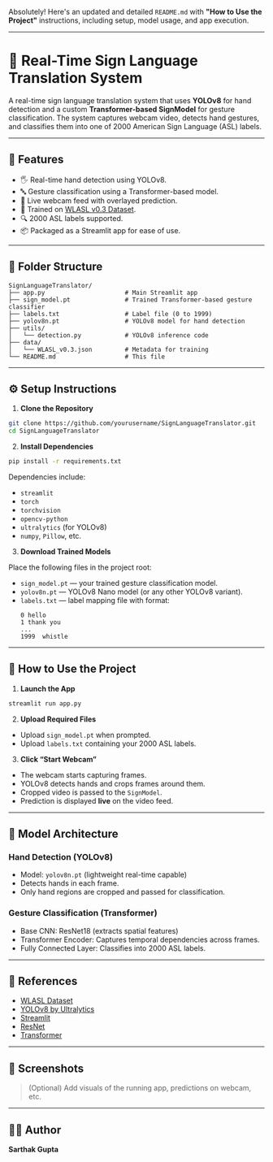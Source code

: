 Absolutely! Here's an updated and detailed `README.md` with **"How to Use the Project"** instructions, including setup, model usage, and app execution.

---

# 🧠 Real-Time Sign Language Translation System

A real-time sign language translation system that uses **YOLOv8** for hand detection and a custom **Transformer-based SignModel** for gesture classification. The system captures webcam video, detects hand gestures, and classifies them into one of 2000 American Sign Language (ASL) labels.

---

## 🚀 Features

- 🖐️ Real-time hand detection using YOLOv8.
- 🔤 Gesture classification using a Transformer-based model.
- 🎥 Live webcam feed with overlayed prediction.
- 🧠 Trained on [WLASL v0.3 Dataset](https://github.com/dxli94/WLASL).
- 🔍 2000 ASL labels supported.
- 📦 Packaged as a Streamlit app for ease of use.

---

## 📂 Folder Structure

```
SignLanguageTranslator/
├── app.py                      # Main Streamlit app
├── sign_model.pt               # Trained Transformer-based gesture classifier
├── labels.txt                  # Label file (0 to 1999)
├── yolov8n.pt                  # YOLOv8 model for hand detection
├── utils/
│   └── detection.py            # YOLOv8 inference code
├── data/
│   └── WLASL_v0.3.json         # Metadata for training
└── README.md                   # This file
```

---

## ⚙️ Setup Instructions

1. **Clone the Repository**

```bash
git clone https://github.com/yourusername/SignLanguageTranslator.git
cd SignLanguageTranslator
```

2. **Install Dependencies**

```bash
pip install -r requirements.txt
```

Dependencies include:

- `streamlit`
- `torch`
- `torchvision`
- `opencv-python`
- `ultralytics` (for YOLOv8)
- `numpy`, `Pillow`, etc.

3. **Download Trained Models**

Place the following files in the project root:

- `sign_model.pt` — your trained gesture classification model.
- `yolov8n.pt` — YOLOv8 Nano model (or any other YOLOv8 variant).
- `labels.txt` — label mapping file with format:
  ```
  0	hello
  1	thank you
  ...
  1999	whistle
  ```

---

## 🧪 How to Use the Project

1. **Launch the App**

```bash
streamlit run app.py
```

2. **Upload Required Files**

- Upload `sign_model.pt` when prompted.
- Upload `labels.txt` containing your 2000 ASL labels.

3. **Click “Start Webcam”**

- The webcam starts capturing frames.
- YOLOv8 detects hands and crops frames around them.
- Cropped video is passed to the `SignModel`.
- Prediction is displayed **live** on the video feed.

---

## 🧠 Model Architecture

### Hand Detection (YOLOv8)

- Model: `yolov8n.pt` (lightweight real-time capable)
- Detects hands in each frame.
- Only hand regions are cropped and passed for classification.

### Gesture Classification (Transformer)

- Base CNN: ResNet18 (extracts spatial features)
- Transformer Encoder: Captures temporal dependencies across frames.
- Fully Connected Layer: Classifies into 2000 ASL labels.

---

## 🧾 References

- [WLASL Dataset](https://github.com/dxli94/WLASL)
- [YOLOv8 by Ultralytics](https://github.com/ultralytics/ultralytics)
- [Streamlit](https://streamlit.io/)
- [ResNet](https://arxiv.org/abs/1512.03385)
- [Transformer](https://arxiv.org/abs/1706.03762)

---

## 📸 Screenshots

> (Optional) Add visuals of the running app, predictions on webcam, etc.

---

## 👨‍💻 Author

**Sarthak Gupta**

